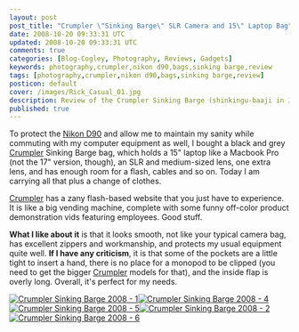 ```yaml
---           
layout: post
post_title: "Crumpler \"Sinking Barge\" SLR Camera and 15\" Laptop Bag"
date: 2008-10-20 09:33:31 UTC
updated: 2008-10-20 09:33:31 UTC
comments: true
categories: [Blog-Cogley, Photography, Reviews, Gadgets]
keywords: photography,crumpler,nikon d90,bags,sinking barge,review
tags: [photography,crumpler,nikon d90,bags,sinking barge,review]
posticon: default
cover: /images/Rick_Casual_01.jpg
description: Review of the Crumpler Sinking Barge (shinkingu-baaji in Japanese), by Rick Cogley. 
published: true
---
```


[](http://www.flickr.com/photos/81796435@N00/2926211412 "View 'Crumpler Sinking Barge 2008 - 3' on Flickr.com")


To protect the [Nikon D90](http://rick.cogley.info/topics_files/Nikon_D90.php) and allow me to maintain my sanity while commuting with my computer equipment as well, I bought a black and grey [Crumpler](http://rick.cogley.info/topics_files/Crumpler.php) Sinking Barge bag, which holds a 15" laptop like a Macbook Pro (not the 17" version, though), an SLR and medium-sized lens, one extra lens, and has enough room for a flash, cables and so on. Today I am carrying all that plus a change of clothes.


[Crumpler](http://rick.cogley.info/topics_files/Crumpler.php) has a zany flash-based website that you just have to experience. It is like a big vending machine, complete with some funny off-color product demonstration vids featuring employees. Good stuff. 


**What I like about it** is that it looks smooth, not like your typical camera bag, has excellent zippers and workmanship, and protects my usual equipment quite well. **If I have any criticism**, it is that some of the pockets are a little tight to insert a hand, there is no place for a monopod to be clipped (you need to get the bigger [Crumpler](http://rick.cogley.info/topics_files/Crumpler.php) models for that), and the inside flap is overly long. Overall, it's perfect for my needs. 


[![Crumpler Sinking Barge 2008 - 1](http://farm4.static.flickr.com/3045/2926212374_19f7b6ec50_t.jpg)](http://www.flickr.com/photos/81796435@N00/2926212374 "View 'Crumpler Sinking Barge 2008 - 1' on Flickr.com")[![Crumpler Sinking Barge 2008 - 4](http://farm4.static.flickr.com/3203/2925358041_5d9d894442_t.jpg)](http://www.flickr.com/photos/81796435@N00/2925358041 "View 'Crumpler Sinking Barge 2008 - 4' on Flickr.com")[![Crumpler Sinking Barge 2008 - 5](http://farm4.static.flickr.com/3176/2925357871_7fed465fa8_t.jpg)](http://www.flickr.com/photos/81796435@N00/2925357871 "View 'Crumpler Sinking Barge 2008 - 5' on Flickr.com")[![Crumpler Sinking Barge 2008 - 2](http://farm4.static.flickr.com/3162/2926211902_e55a7860d9_t.jpg)](http://www.flickr.com/photos/81796435@N00/2926211902 "View 'Crumpler Sinking Barge 2008 - 2' on Flickr.com")[![Crumpler Sinking Barge 2008 - 6](http://farm4.static.flickr.com/3239/2925357413_ebeac0baae_t.jpg)](http://www.flickr.com/photos/81796435@N00/2925357413 "View 'Crumpler Sinking Barge 2008 - 6' on Flickr.com")













